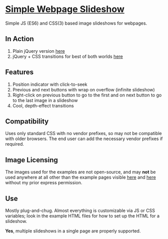 # [Simple Webpage Slideshow](https://github.com/tamchow/simple-webpage-slideshow)
Simple JS (ES6) and CSS(3) based image slideshows for webpages.

## In Action
1. Plain jQuery version [here](https://tamchow.github.io/simple-webpage-slideshow/slideshow_base_example.html)
2. jQuery + CSS transitions for best of both worlds [here](https://tamchow.github.io/simple-webpage-slideshow/slideshow_css_example.html)

## Features
1. Position indicator with click-to-seek
2. Previous and next buttons with wrap on overflow (infinite slideshow)
3. Right-click on previous button to go to the first and on next button to go to the last image in a slideshow
4. Cool, depth-effect transitions

## Compatibility
Uses only standard CSS with no vendor prefixes, so may not be compatible with older browsers. 
The end user can add the necessary vendor prefixes if required.

## Image Licensing
The images used for the examples are not open-source, and may **not** be used anywhere at all other than the example pages visible 
[here](https://tamchow.github.io/simple-webpage-slideshow/slideshow_base_example.html) and 
[here](https://tamchow.github.io/simple-webpage-slideshow/slideshow_css_example.html)
without my prior express permission.

## Use
Mostly plug-and-chug. Almost everything is customizable via JS or CSS variables;
look in the example HTML files for how to set up the HTML for a slideshow.

**Yes**, multiple slideshows in a single page are properly supported.